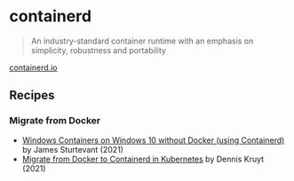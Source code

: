 # containerd

> An industry-standard container runtime with an emphasis on simplicity, robustness and portability

[containerd.io](https://containerd.io/)

## Recipes

### Migrate from Docker

* [Windows Containers on Windows 10 without Docker (using Containerd)](https://www.jamessturtevant.com/posts/Windows-Containers-on-Windows-10-without-Docker-using-Containerd/) by James Sturtevant (2021)
* [Migrate from Docker to Containerd in Kubernetes](https://kruyt.org/migrate-docker-containerd-kubernetes/) by Dennis Kruyt (2021)
